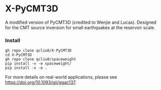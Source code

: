 
# X-PyCMT3D

A modified version of PyCMT3D (credited to Wenjie and Lucas). Designed for the CMT source inversion for small earthquakes at the reservoir scale.

### Install
```
gh repo clone qcliu0/X-PyCMT3D
cd X-PyCMT3D
gh repo clone qcliu0/spaceweight
pip install -v -e spaceweight/
pip install -v -e .
```

For more details on real-world applications, please see https://doi.org/10.1093/gji/ggac137.
